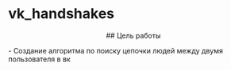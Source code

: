 # vk_handshakes
<p align="center">
## Цель работы
</p>
- Создание алгоритма по поиску цепочки людей между двумя пользователя в вк
